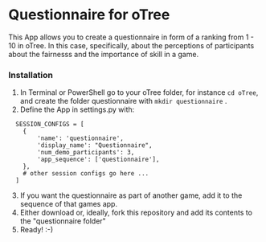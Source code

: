 # Questionnaire for oTree
This App allows you to create a questionnaire in form of a ranking from 1 - 10 in oTree. In this case, specifically, about the perceptions of participants about the fairnesss and the importance of skill in a game.

### Installation

1. In Terminal or PowerShell go to your oTree folder, for instance ```cd oTree```, and create the folder questionnaire with ```mkdir questionnaire``` .
2. Define the App in settings.py with:
~~~
  SESSION_CONFIGS = [
    {
        'name': 'questionnaire',
        'display_name': "Questionnaire",
        'num_demo_participants': 3,
        'app_sequence': ['questionnaire'],
    },
    # other session configs go here ...
  ]
~~~
3. If you want the questionnaire as part of another game, add it to the sequence of that games app.
4. Either download or, ideally, fork this repository and add its contents to the "questionnaire folder"
5. Ready! :-)
